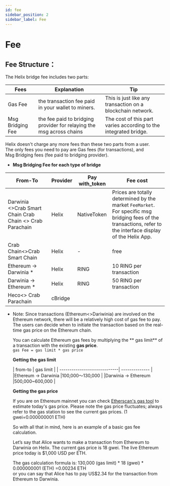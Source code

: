 ```yaml
---
id: fee
sidebar_position: 2
sidebar_label: Fee
---
```

# Fee
## Fee Structure：
The Helix bridge fee includes two parts:

|  Fees | Explanation | Tip |
| ------------------------| ----------- | -----------|
| Gas Fee                            | the transaction fee paid in your wallet to miners.                   | This is just like any transaction on a blockchain network.       |   
| Msg Bridging Fee| the fee paid to bridging provider for relaying the msg across chains | The cost of this part varies according to the integrated bridge. |        
Helix doesn't charge any more fees than these two parts from a user.   
The only fees you need to pay are Gas fees (for transactions), and Msg Bridging fees (fee paid to bridging provider).  

- **Msg Bridging Fee for each type of bridge**



|  From-To                        | Provider | Pay with_token | Fee cost |
| -----------------------------| -------------- | ----------------| ----------------|
| Darwinia <\>Crab Smart Chain           Crab Chain <\> Crab Parachain | Helix                  | NativeToken      | Prices are totally determined by the market `FeeMarket`. For specific msg bridging fees of the transactions,  refer to the interface display of the Helix App. |  
|Crab Chain<\>Crab Smart Chain| Helix | - | free |   
|Ethereum → Darwinia *| Helix | RING | 10 RING per transaction |   
|Darwinia → Ethereum *| Helix | RING | 50 RING per transaction |   
|Heco<\> Crab Parachain| cBridge |   |    |    

- Note: Since transactions (Ethereum<\>Dariwinia) are involved on the Ethereum network, there will be a relatively high cost of gas fee to pay. The users can decide when to initiate the transaction based on the real-time gas price on the Ethereum chain.     

  You can calculate Ethereum gas fees by multiplying the ** gas limit** of a transaction with the existing **gas price**.   
`gas Fee = gas limit * gas price`   

  **Getting the gas limit**

  |  from-to                        |  gas limit | 
| -----------------------------| -------------- |
|Ethereum → Darwinia |100,000～130,000 |
|Darwinia → Ethereum |500,000~600,000 |

  **Getting the gas price**

  If you are on Ethereum mainnet you can check [Etherscan's gas tool](https://etherscan.io/gastracker) to estimate today's gas price. Please note the gas price fluctuates; always refer to the gas station to see the current gas prices. (1 gwei=0.000000001 ETH)  

  So with all that in mind, here is an example of a basic gas fee calculation.   

  Let’s say that Alice wants to make a transaction from Ethereum to Darwinia on Helix.
The current gas price is 18 gwei. The live Ethereum price today is $1,000 USD per ETH.

  The gas calculation formula is: 130,000 (gas limit) \* 18 (gwei) \* 0.000000001 (ETH) =0.00234 ETH   
or you can say that Alice has to pay US$2.34 for the transaction from Ethereum to Darwinia.